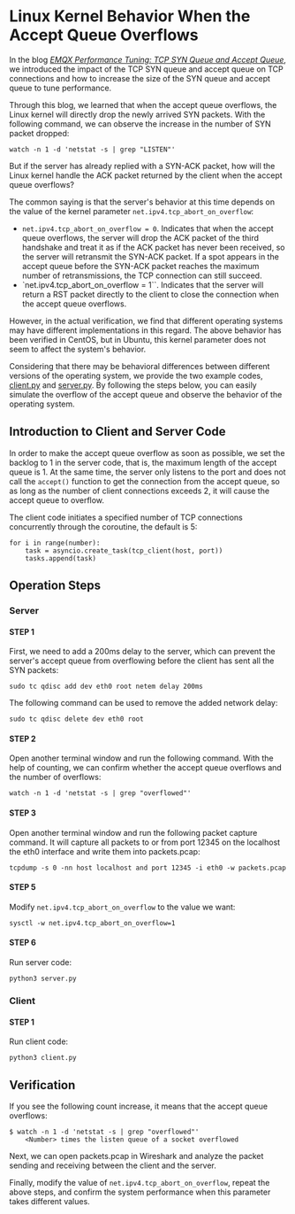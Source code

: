# Linux Kernel Behavior When the Accept Queue Overflows

In the blog [*EMQX Performance Tuning: TCP SYN Queue and Accept Queue*](https://www.emqx.com//blog/emqx-performance-tuning-tcp-syn-queue-and-accept-queue), we introduced the impact of the TCP SYN queue and accept queue on TCP connections and how to increase the size of the SYN queue and accept queue to tune performance.

Through this blog, we learned that when the accept queue overflows, the Linux kernel will directly drop the newly arrived SYN packets. With the following command, we can observe the increase in the number of SYN packet dropped:

```
watch -n 1 -d 'netstat -s | grep "LISTEN"'
```

But if the server has already replied with a SYN-ACK packet, how will the Linux kernel handle the ACK packet returned by the client when the accept queue overflows?

The common saying is that the server's behavior at this time depends on the value of the kernel parameter `net.ipv4.tcp_abort_on_overflow`:

- `net.ipv4.tcp_abort_on_overflow = 0`. Indicates that when the accept queue overflows, the server will drop the ACK packet of the third handshake and treat it as if the ACK packet has never been received, so the server will retransmit the SYN-ACK packet. If a spot appears in the accept queue before the SYN-ACK packet reaches the maximum number of retransmissions, the TCP connection can still succeed.
- `net.ipv4.tcp_abort_on_overflow = 1``. Indicates that the server will return a RST packet directly to the client to close the connection when the accept queue overflows.

However, in the actual verification, we find that different operating systems may have different implementations in this regard. The above behavior has been verified in CentOS, but in Ubuntu, this kernel parameter does not seem to affect the system's behavior.

Considering that there may be behavioral differences between different versions of the operating system, we provide the two example codes, [client.py](./client.py) and [server.py](./server.py). By following the steps below, you can easily simulate the overflow of the accept queue and observe the behavior of the operating system.

## Introduction to Client and Server Code

In order to make the accept queue overflow as soon as possible, we set the backlog to 1 in the server code, that is, the maximum length of the accept queue is 1. At the same time, the server only listens to the port and does not call the `accept()` function to get the connection from the accept queue, so as long as the number of client connections exceeds 2, it will cause the accept queue to overflow.

The client code initiates a specified number of TCP connections concurrently through the coroutine, the default is 5:

```
for i in range(number):
    task = asyncio.create_task(tcp_client(host, port))
    tasks.append(task)
```

## Operation Steps

### Server

#### STEP 1

First, we need to add a 200ms delay to the server, which can prevent the server's accept queue from overflowing before the client has sent all the SYN packets:

```
sudo tc qdisc add dev eth0 root netem delay 200ms
```

The following command can be used to remove the added network delay:

```
sudo tc qdisc delete dev eth0 root
```

#### STEP 2

Open another terminal window and run the following command. With the help of counting, we can confirm whether the accept queue overflows and the number of overflows:

```
watch -n 1 -d 'netstat -s | grep "overflowed"'
```

#### STEP 3

Open another terminal window and run the following packet capture command. It will capture all packets to or from port 12345 on the localhost  the eth0 interface and write them into packets.pcap:

```
tcpdump -s 0 -nn host localhost and port 12345 -i eth0 -w packets.pcap
```

#### STEP 5

Modify `net.ipv4.tcp_abort_on_overflow` to the value we want:

```
sysctl -w net.ipv4.tcp_abort_on_overflow=1
```

#### STEP 6

Run server code:

```
python3 server.py
```

### Client

#### STEP 1

Run client code:

```
python3 client.py
```

## Verification

If you see the following count increase, it means that the accept queue overflows:

```
$ watch -n 1 -d 'netstat -s | grep "overflowed"'
    <Number> times the listen queue of a socket overflowed
```

Next, we can open packets.pcap in Wireshark and analyze the packet sending and receiving between the client and the server.

Finally, modify the value of `net.ipv4.tcp_abort_on_overflow`, repeat the above steps, and confirm the system performance when this parameter takes different values.
